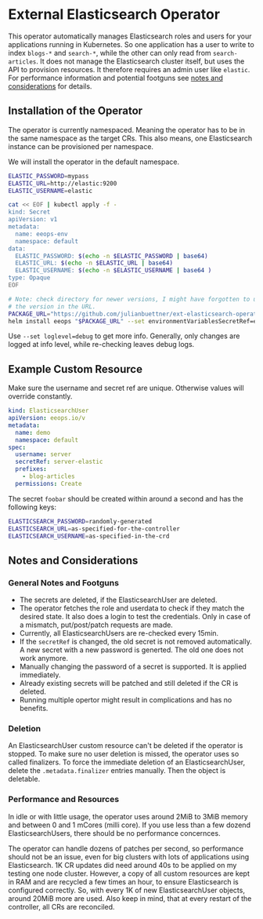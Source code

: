 # External Elasticsearch Operator

This operator automatically manages Elasticsearch roles and users
for your applications running in Kubernetes.
So one application has a user to write to index `blogs-*` and `search-*`,
while the other can only read from `search-articles`.
It does not manage the Elasticsearch cluster itself,
but uses the API to provision resources. It therefore requires
an admin user like `elastic`.
For performance information and potential footguns see
[notes and considerations](#notes-and-considerations) for details.

## Installation of the Operator
The operator is currently namespaced. Meaning the operator
has to be in the same namespace as the target CRs.
This also means, one Elasticsearch instance can be provisioned per namespace.

We will install the operator in the default namespace.


```bash
ELASTIC_PASSWORD=mypass
ELASTIC_URL=http://elastic:9200
ELASTIC_USERNAME=elastic

cat << EOF | kubectl apply -f -
kind: Secret
apiVersion: v1
metadata:
  name: eeops-env
  namespace: default
data:
  ELASTIC_PASSWORD: $(echo -n $ELASTIC_PASSWORD | base64)
  ELASTIC_URL: $(echo -n $ELASTIC_URL | base64)
  ELASTIC_USERNAME: $(echo -n $ELASTIC_USERNAME | base64 )
type: Opaque
EOF

# Note: check directory for newer versions, I might have forgotten to update
# the version in the URL.
PACKAGE_URL="https://github.com/julianbuettner/ext-elasticsearch-operator/raw/main/helm-repo/ext-elasticsearch-operator-1.0.5.tgz"
helm install eeops "$PACKAGE_URL" --set environmentVariablesSecretRef=eeops-env
```
Use `--set loglevel=debug` to get more info. Generally, only changes are logged
at info level, while re-checking leaves debug logs.

## Example Custom Resource
Make sure the username and secret ref are unique.
Otherwise values will override constantly.
```yaml
kind: ElasticsearchUser
apiVersion: eeops.io/v
metadata:
  name: demo
  namespace: default
spec:
  username: server
  secretRef: server-elastic
  prefixes:
    - blog-articles
  permissions: Create
```

The secret `foobar` should be created within around a second
and has the following keys:
```bash
ELASTICSEARCH_PASSWORD=randomly-generated
ELASTICSEARCH_URL=as-specified-for-the-controller
ELASTICSEARCH_USERNAME=as-specified-in-the-crd
```

## Notes and Considerations
### General Notes and Footguns
- The secrets are deleted, if the ElasticsearchUser are deleted.
- The operator fetches the role and userdata to check if they match
the desired state. It also does a login to test the credentials.
Only in case of a mismatch, put/post/patch requests are made.
- Currently, all ElasticsearchUsers are re-checked every 15min.
- If the `secretRef` is changed, the old secret is not removed automatically.
A new secret with a new password is generted. The old one does not work anymore.
- Manually changing the password of a secret is supported. It is applied immediately.
- Already existing secrets will be patched and still deleted if the CR is deleted.
- Running multiple opertor might result in complications and has no benefits.

### Deletion
An ElasticsearchUser custom resource can't be deleted if the operator is stopped. To make sure
no user deletion is missed, the operator uses so called finalizers.
To force the immediate deletion of an ElasticsearchUser,
delete the `.metadata.finalizer` entries manually. Then the object is deletable.

### Performance and Resources
In idle or with little usage, the operator uses around 2MiB to 3MiB memory and
between 0 and 1 mCores (milli core). If you use less than a few dozend
ElasticsearchUsers, there should be no performance concernces.

The operator can handle dozens of patches per second, so performance
should not be an issue, even for big clusters with lots of applications
using Elasticsearch. 1K CR updates did need around 40s to be applied
on my testing one node cluster.
However, a copy of all custom resources are kept in RAM and are recycled
a few times an hour, to ensure Elasticsearch is configured correctly.
So, with every 1K of new ElasticsearchUser objects, around 20MiB more are used.
Also keep in mind, that at every restart of the controller, all CRs are
reconciled.
